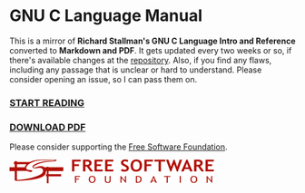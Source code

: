 # GNU C Language Manual

This is a mirror of **Richard Stallman's GNU C Language Intro and Reference**
converted to **Markdown and PDF**. It gets updated every two weeks or so, if there's
available changes at the
[repository](https://git.savannah.nongnu.org/cgit/c-intro-and-ref.git/). Also,
if you find any flaws, including any passage that is unclear or hard
to understand. Please consider opening an issue, so I can pass them on.

### [START READING](https://github.com/VernonGrant/gnu-c-language-manual/blob/main/markdown/index.md)
### [DOWNLOAD PDF](https://github.com/VernonGrant/gnu-c-language-manual/raw/main/gnu-c-language-manual.pdf)

Please consider supporting the [Free Software Foundation](https://www.fsf.org/).

![Free Software Foundation](https://raw.githubusercontent.com/VernonGrant/gnu-c-language-manual/main/img/logo-fsf.org-tiny.png)
